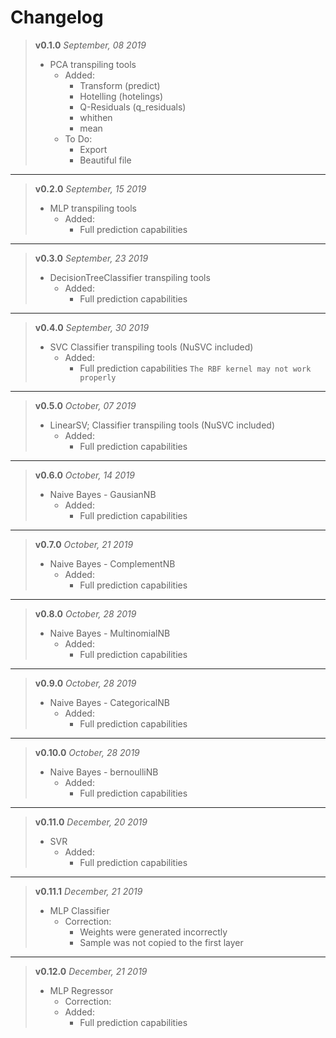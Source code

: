# Changelog

> __v0.1.0__
> *September, 08 2019*
> + PCA transpiling tools
>   + Added:
>     - Transform (predict)
>     - Hotelling (hotelings)
>     - Q-Residuals (q_residuals)
>     - whithen
>     - mean
>   + To Do:
>     - Export
>     - Beautiful file

----

> __v0.2.0__
> *September, 15 2019*
> + MLP transpiling tools
>   + Added:
>     - Full prediction capabilities

---

> __v0.3.0__
> *September, 23 2019*
> + DecisionTreeClassifier transpiling tools
>   + Added:
>     - Full prediction capabilities

---

> __v0.4.0__
> *September, 30 2019*
> + SVC Classifier transpiling tools (NuSVC included)
>   + Added:
>     - Full prediction capabilities
> `The RBF kernel may not work properly`

---

> __v0.5.0__
> *October, 07 2019*
> + LinearSV; Classifier transpiling tools (NuSVC included)
>   + Added:
>     - Full prediction capabilities

---

> __v0.6.0__
> *October, 14 2019*
> + Naive Bayes - GausianNB
>   + Added:
>     - Full prediction capabilities


---

> __v0.7.0__
> *October, 21 2019*
> + Naive Bayes - ComplementNB
>   + Added:
>     - Full prediction capabilities

---

> __v0.8.0__
> *October, 28 2019*
> + Naive Bayes - MultinomialNB
>   + Added:
>     - Full prediction capabilities

---

> __v0.9.0__
> *October, 28 2019*
> + Naive Bayes - CategoricalNB
>   + Added:
>     - Full prediction capabilities

---

> __v0.10.0__
> *October, 28 2019*
> + Naive Bayes - bernoulliNB
>   + Added:
>     - Full prediction capabilities

---

> __v0.11.0__
> *December, 20 2019*
> + SVR
>   + Added:
>     - Full prediction capabilities

---

> __v0.11.1__
> *December, 21 2019*
> + MLP Classifier
>   + Correction:
>     - Weights were generated incorrectly
>     - Sample was not copied to the first layer

---

> __v0.12.0__
> *December, 21 2019*
> + MLP Regressor
>   + Correction:
>   + Added:
>     - Full prediction capabilities
